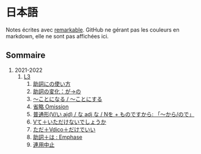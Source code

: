 # 日本語

Notes écrites avec [remarkable](https://github.com/jonschlinkert/remarkable).
GitHub ne gérant pas les couleurs en markdown, elle ne sont pas affichées ici.

## Sommaire

1. 2021-2022
    1. [L3](2021-2022/L3.md)
        1. [助詞にの使い方](2021-2022/L3.md#1-助詞にの使い方)
        2. [助詞の変化：が->の](2021-2022/L3.md#2-助詞の変化が-の)
        3. [～ことになる / ～ことにする](2021-2022/L3.md#3-ことになる--ことにする)
        4. [省略 Omission](2021-2022/L3.md#4-省略-omission)
        5. [普通形(V/い ajd) / な adj な / Nを + ものですから: 「～から/ので」](2021-2022/L3.md#5-普通形vい-ajd--な-adj-な--nを--ものですから-からので)
        6. [Vて＋いただけないでしょうか](2021-2022/L3.md#6-vていただけないでしょうか)
        7. [ただ＋Vdico＋だけでいい](2021-2022/L3.md#7-ただvdicoだけでいい)
        8. [助詞＋は : Emphase](2021-2022/L3.md#8-助詞は--emphase)
        9. [連用中止](2021-2022/L3.md#9-連用中止-中級へ行こうl5)
